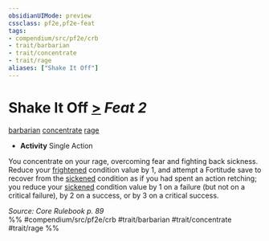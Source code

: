 ```yaml
---
obsidianUIMode: preview
cssclass: pf2e,pf2e-feat
tags:
- compendium/src/pf2e/crb
- trait/barbarian
- trait/concentrate
- trait/rage
aliases: ["Shake It Off"]
---
```

# Shake It Off  [>](../../Rules/core-rulebook/chapter-9-playing-the-game.md#Actions "Single Action") *Feat 2*  
[barbarian](../../Rules/traits/barbarian.md)  [concentrate](../../Rules/traits/concentrate.md)  [rage](../../Rules/traits/rage.md)  

- **Activity** Single Action

You concentrate on your rage, overcoming fear and fighting back sickness. Reduce your [frightened](../../Rules/conditions.md#Frightened) condition value by 1, and attempt a Fortitude save to recover from the [sickened](../../Rules/conditions.md#Sickened) condition as if you had spent an action retching; you reduce your [sickened](../../Rules/conditions.md#Sickened) condition value by 1 on a failure (but not on a critical failure), by 2 on a success, or by 3 on a critical success.

*Source: Core Rulebook p. 89*  
%% #compendium/src/pf2e/crb #trait/barbarian #trait/concentrate #trait/rage %%